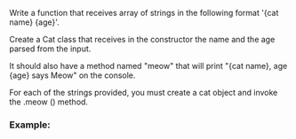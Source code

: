 Write a function that receives array of strings in the following format '{cat name} {age}'.

Create a Cat class that receives in the constructor the name and the age parsed from the input. 

It should also have a method named "meow" that will print "{cat name}, age {age} says Meow" on the console.

For each of the strings provided, you must create a cat object and invoke the .meow () method.

### Example: 


